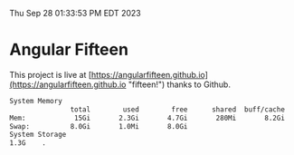 Thu Sep 28 01:33:53 PM EDT 2023

# Angular Fifteen


This project is live at [https://angularfifteen.github.io](https://angularfifteen.github.io "fifteen!") thanks to Github.

```bash
System Memory
               total        used        free      shared  buff/cache   available
Mem:            15Gi       2.3Gi       4.7Gi       280Mi       8.2Gi        12Gi
Swap:          8.0Gi       1.0Mi       8.0Gi
System Storage
1.3G	.
```
```bash
